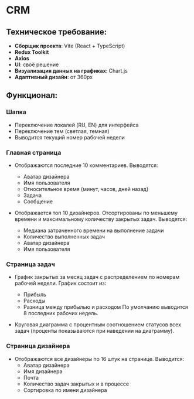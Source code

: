 # CRM

## Техническое требование:
- **Сборщик проекта**: Vite (React + TypeScript)
- **Redux Toolkit**
- **Axios**
- **UI**: своё решение
- **Визуализация данных на графиках**: Chart.js
- **Адаптивный дизайн**: от 360px

## Функционал:

### Шапка
- Переключение локалей (RU, EN) для интерфейса
- Переключение тем (светлая, темная)
- Выводится текущий номер рабочей недели

### Главная страница
- Отображаются последние 10 комментариев. Выводятся:
  - Аватар дизайнера
  - Имя пользователя
  - Относительное время (минут, часов, дней назад)
  - Задача
  - Сообщение

- Отображается топ 10 дизайнеров. Отсортированы по меньшему времени и максимальному количеству закрытых задач. Выводятся:
  - Медиана затраченного времени на выполнение задачи
  - Количество выполненных задач
  - Аватар дизайнера
  - Имя пользователя

### Страница задач
- График закрытых за месяц задач с распределением по номерам рабочей недели. График состоит из:
  - Прибыль
  - Расходы
  - Разница между прибылью и расходом
  По умолчанию выводится 8 последних рабочих недель.

- Круговая диаграмма с процентным соотношением статусов всех задач (проценты показываются при наведении на диаграмму).

### Страница дизайнера
- Отображаются все дизайнеры по 16 штук на странице. Выводится:
  - Аватар дизайнера
  - Имя дизайнера
  - Почта
  - Количество задач закрытых и в процессе
  - Сортировка по имени дизайнера

   



